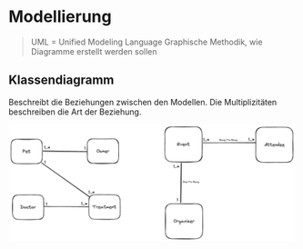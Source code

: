 # Modellierung

> UML = Unified Modeling Language
> Graphische Methodik, wie Diagramme erstellt werden sollen

## Klassendiagramm

Beschreibt die Beziehungen zwischen den Modellen.
Die Multiplizitäten beschreiben die Art der Beziehung.

![Klassendiagramm](.excalidraw.png)
